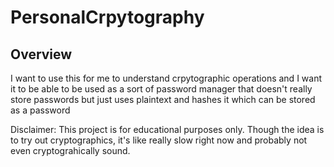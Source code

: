 # PersonalCrpytography

## Overview

I want to use this for me to understand crpytographic operations and I want it to be able to be used as a sort of password manager that doesn't really store passwords but just uses plaintext and hashes it which can be stored as a password


Disclaimer: This project is for educational purposes only. Though the idea is to try out cryptographics, it's like really slow right now and probably not even cryptograhically sound.
